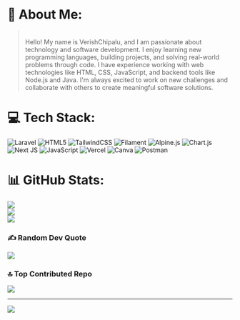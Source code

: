 # 💫 About Me:
><br>  Hello! My name is VerishChipalu, and I am passionate about technology and software development. I enjoy learning new programming languages, building projects, and solving real-world problems through code. I have experience working with web technologies like HTML, CSS, JavaScript, and backend tools like Node.js and Java. I'm always excited to work on new challenges and collaborate with others to create meaningful software solutions.


# 💻 Tech Stack:
![Laravel](https://img.shields.io/badge/laravel-%23FF2D20.svg?style=for-the-badge&logo=laravel&logoColor=white) ![HTML5](https://img.shields.io/badge/html5-%23E34F26.svg?style=for-the-badge&logo=html5&logoColor=white) ![TailwindCSS](https://img.shields.io/badge/tailwindcss-%2338B2AC.svg?style=for-the-badge&logo=tailwind-css&logoColor=white) ![Filament](https://img.shields.io/badge/Filament-FFAA00?style=for-the-badge&logoColor=%23000000) ![Alpine.js](https://img.shields.io/badge/alpinejs-white.svg?style=for-the-badge&logo=alpinedotjs&logoColor=%238BC0D0) ![Chart.js](https://img.shields.io/badge/chart.js-F5788D.svg?style=for-the-badge&logo=chart.js&logoColor=white) ![Next JS](https://img.shields.io/badge/Next-black?style=for-the-badge&logo=next.js&logoColor=white) ![JavaScript](https://img.shields.io/badge/javascript-%23323330.svg?style=for-the-badge&logo=javascript&logoColor=%23F7DF1E) ![Vercel](https://img.shields.io/badge/vercel-%23000000.svg?style=for-the-badge&logo=vercel&logoColor=white) ![Canva](https://img.shields.io/badge/Canva-%2300C4CC.svg?style=for-the-badge&logo=Canva&logoColor=white) ![Postman](https://img.shields.io/badge/Postman-FF6C37?style=for-the-badge&logo=postman&logoColor=white)
# 📊 GitHub Stats:
![](https://github-readme-stats.vercel.app/api?username=VerishChipalu&theme=dark&hide_border=false&include_all_commits=false&count_private=false)<br/>
![](https://nirzak-streak-stats.vercel.app/?user=VerishChipalu&theme=dark&hide_border=false)<br/>
![](https://github-readme-stats.vercel.app/api/top-langs/?username=VerishChipalu&theme=dark&hide_border=false&include_all_commits=false&count_private=false&layout=compact)

### ✍️ Random Dev Quote
![](https://quotes-github-readme.vercel.app/api?type=horizontal&theme=radical)

### 🔝 Top Contributed Repo
![](https://github-contributor-stats.vercel.app/api?username=VerishChipalu&limit=5&theme=dark&combine_all_yearly_contributions=true)

---
[![](https://visitcount.itsvg.in/api?id=VerishChipalu&icon=0&color=0)](https://visitcount.itsvg.in)

<!-- Proudly created with GPRM ( https://gprm.itsvg.in ) -->
